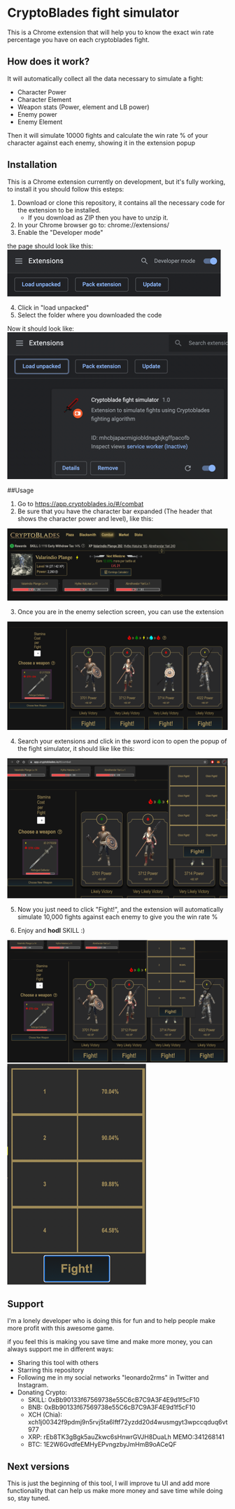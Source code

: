 # CryptoBlades fight simulator

This is a Chrome extension that will help you to know the exact win rate percentage you have on each cryptoblades fight.

## How does it work?

It will automatically collect all the data necessary to simulate a fight:
* Character Power
* Character Element
* Weapon stats (Power, element and LB power)
* Enemy power
* Enemy Element

Then it will simulate 10000 fights and calculate the win rate % of your character against each enemy, showing it in the extension popup

## Installation

This is a Chrome extension currently on development, but it's fully working, to install it you should follow this esteps:

1. Download or clone this repository, it contains all the necessary code for the extension to be installed.
   * If you download as ZIP then you have to unzip it.
2. In your Chrome browser go to: chrome://extensions/
3. Enable the "Developer mode"

the page should look like this:
![alt text](./tutorial-images/extensions-page.png)

4. Click in "load unpacked"
5. Select the folder where you downloaded the code

Now it should look like:
![alt text](./tutorial-images/extensions-cb-page.png)

##Usage

1. Go to https://app.cryptoblades.io/#/combat
2. Be sure that you have the character bar expanded (The header that shows the character power and level), like this:

![alt text](./tutorial-images/character-bar.png)

3. Once you are in the enemy selection screen, you can use the extension

![alt text](./tutorial-images/enemy-selection.png)

4. Search your extensions and click in the sword icon to open the popup of the fight simulator, it should like like this:
   
![alt text](./tutorial-images/extension-popup.png)

5. Now you just need to click "Fight!", and the extension will automatically simulate 10,000 fights against each enemy to give you the win rate % 

6. Enjoy and **hodl** SKILL :)
   
![alt text](./tutorial-images/extension-working.png)
![alt text](./tutorial-images/extension-working2.png)


## Support

I'm a lonely developer who is doing this for fun and to help people make more profit with this awesome game.

if you feel this is making you save time and make more money, you can always support me in different ways:
* Sharing this tool with others
* Starring this repository
* Following me in my social networks "leonardo2rms" in Twitter and Instagram.
* Donating Crypto:
  * SKILL: 0xBb90133f67569738e55C6cB7C9A3F4E9d1f5cF10
  * BNB: 0xBb90133f67569738e55C6cB7C9A3F4E9d1f5cF10
  * XCH (Chia): xch1j00342f9pdmj9n5rvj5ta6lftf72yzdd20d4wusmgyt3wpccqduq6vt977
  * XRP: rEb8TK3gBgk5auZkwc6sHnwrGVJH8DuaLh MEMO:341268141
  * BTC: 1E2W6GvdfeEMHyEPvngzbyJmHmB9oACeQF


## Next versions

This is just the beginning of this tool, I will improve tu UI and add more functionality that can help us make more money and save time while doing so, stay tuned.







